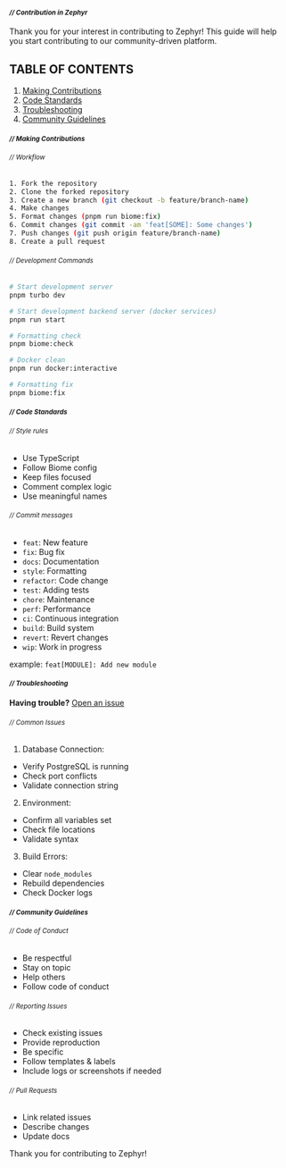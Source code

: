 #### _<div align="left"><sub>// Contribution in Zephyr</sub></div>_

Thank you for your interest in contributing to Zephyr! This guide will help you start contributing to our community-driven platform.

## TABLE OF CONTENTS
1. [Making Contributions](#-making-contributions)
2. [Code Standards](#-code-standards)
3. [Troubleshooting](#-troubleshooting)
4. [Community Guidelines](#-community-guidelines)

#### _<div align="left"><sub>// Making Contributions</sub></div>_

###### _<div align="left"><sub>// Workflow</sub></div>_

```sh
1. Fork the repository
2. Clone the forked repository
3. Create a new branch (git checkout -b feature/branch-name)
4. Make changes
5. Format changes (pnpm run biome:fix)
6. Commit changes (git commit -am 'feat[SOME]: Some changes')
7. Push changes (git push origin feature/branch-name)
8. Create a pull request

```

###### _<div align="left"><sub>// Development Commands</sub></div>_

```sh
# Start development server
pnpm turbo dev

# Start development backend server (docker services)
pnpm run start
```

```sh
# Formatting check
pnpm biome:check
```

```sh
# Docker clean
pnpm run docker:interactive
```

```sh
# Formatting fix
pnpm biome:fix
```

#### _<div align="left"><sub>// Code Standards</sub></div>_

###### _<div align="left"><sub>// Style rules</sub></div>_

- Use TypeScript
- Follow Biome config
- Keep files focused
- Comment complex logic
- Use meaningful names

###### _<div align="left"><sub>// Commit messages</sub></div>_

- `feat`: New feature
- `fix`: Bug fix
- `docs`: Documentation
- `style`: Formatting
- `refactor`: Code change
- `test`: Adding tests
- `chore`: Maintenance
- `perf`: Performance
- `ci`: Continuous integration
- `build`: Build system
- `revert`: Revert changes
- `wip`: Work in progress

example: `feat[MODULE]: Add new module`

#### _<div align="left"><sub>// Troubleshooting</sub></div>_

**Having trouble?** [Open an issue](https://github.com/zephverse/zephyr/issues)


###### _<div align="left"><sub>// Common Issues</sub></div>_

1. Database Connection:
  - Verify PostgreSQL is running
  - Check port conflicts
  - Validate connection string

2. Environment:
  - Confirm all variables set
  - Check file locations
  - Validate syntax

3. Build Errors:
  - Clear `node_modules`
  - Rebuild dependencies
  - Check Docker logs

#### _<div align="left"><sub>// Community Guidelines</sub></div>_

###### _<div align="left"><sub>// Code of Conduct</sub></div>_
- Be respectful
- Stay on topic
- Help others
- Follow code of conduct

###### _<div align="left"><sub>// Reporting Issues</sub></div>_
- Check existing issues
- Provide reproduction
- Be specific
- Follow templates & labels
- Include logs or screenshots if needed

###### _<div align="left"><sub>// Pull Requests</sub></div>_
- Link related issues
- Describe changes
- Update docs

Thank you for contributing to Zephyr!
